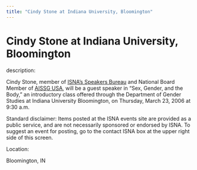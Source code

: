 ```yaml
---
title: "Cindy Stone at Indiana University, Bloomington"
---
```


# Cindy Stone at Indiana University, Bloomington

  
description:  
  


Cindy Stone, member of [ISNA&#8217;s Speakers Bureau][1] and National Board Member of [AISSG USA][2], will be a guest speaker in &#8220;Sex, Gender, and the Body,&#8221; an introductory class offered through the Department of Gender Studies at Indiana University Bloomington, on Thursday, March 23, 2006 at 9:30 a.m.

  
  


Standard disclaimer: Items posted at the ISNA events site are provided as a public service, and are not necessarily sponsored or endorsed by ISNA. To suggest an event for posting, go to the contact ISNA box at the upper right side of this screen. 

  


  


  
Location:  
  
Bloomington, IN

 [1]: /about/speakers/
 [2]: http://www.medhelp.org/www/ais/